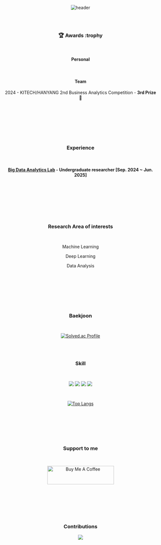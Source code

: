 <div align="center">
  
![header](https://capsule-render.vercel.app/api?type=waving&color=0:00B9FF,30:0068FF,100:814CF3&text=Geonho%20Shin&fontColor=#02040A&animation=fadeIn&stroke=ADADAD)

<br/>
<br/>

### :trophy: Awards :trophy

<br/>

#### Personal 



<br/>

#### Team

2024 - KITECH/HANYANG 2nd Business Analytics Competition - **3rd Prize** 🥉 <br/>



<br/>
<br/>

#

<br/>
<br/>

### Experience

<br/>

#### [Big Data Analytics Lab](https://sites.google.com/hanyang.ac.kr/bigdataanalyticslab/home?pli=1) - Undergraduate researcher [Sep. 2024 ~ Jun. 2025] 

<br/>
<br/>

#

<br/>
<br/>

### Research Area of interests

<br/>

Machine Learning

Deep Learning

Data Analysis

<br/>
<br/>

#

<br/>
<br/>

### Baekjoon

<br/>

[![Solved.ac Profile](http://mazassumnida.wtf/api/v2/generate_badge?boj=sinho0288)](https://solved.ac/hwk0602/)

<br/>
<br/>

### Skill

<br/>

<img src="https://img.shields.io/badge/Python-3766AB?style=flat-square&logo=Python&logoColor=white"/></a> <img src="https://img.shields.io/badge/ROS-22314E?style=flat-square&logo=ros&logoColor=white"/></a> <img src="https://img.shields.io/badge/Pytorch-EE4C2C?style=flat-square&logo=pytorch&logoColor=white"/></a> <img src="https://img.shields.io/badge/Tensorflow-white?style=flat-square&logo=Tensorflow&logoColor=EE4C2C"/></a>

<br/>

[![Top Langs](https://github-readme-stats.vercel.app/api/top-langs/?username=Sh1nho&layout=compact)](https://github.com/anuraghazra/github-readme-stats)

<br/>
<br/>

#

<br/>

### Support to me

<br/>

<a href="https://www.buymeacoffee.com/hwk06023" target="_blank"><img src="https://cdn.buymeacoffee.com/buttons/v2/default-blue.png" alt="Buy Me A Coffee" style="height: 60px !important;width: 217px !important;" ></a>

<br/>

#

<br/>
<br/>

### Contributions

<img src="https://github.com/Sh1nho/Sh1nho/blob/output/github-contribution-grid-snake.svg"/>

</div>
